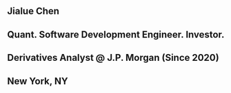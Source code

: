 ## Jialue Chen
## Quant. Software Development Engineer. Investor.
## Derivatives Analyst @ J.P. Morgan (Since 2020)
## New York, NY